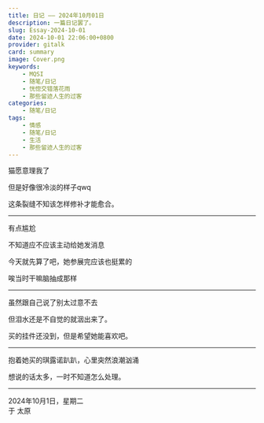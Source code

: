 ```yaml
---
title: 日记 —— 2024年10月01日
description: 一篇日记罢了。
slug: Essay-2024-10-01
date: 2024-10-01 22:06:00+0800
provider: gitalk
card: summary
image: Cover.png
keywords:
    - MQSI
    - 随笔/日记
    - 恍惚交错落花雨
    - 那些留迹人生的过客
categories:
    - 随笔/日记
tags:
    - 情感
    - 随笔/日记
    - 生活
    - 那些留迹人生的过客
---
```


猫愿意理我了  

但是好像很冷淡的样子qwq  

这条裂缝不知该怎样修补才能愈合。   

**********

有点尴尬  

不知道应不应该主动给她发消息  

今天就先算了吧，她参展完应该也挺累的  

唉当时干嘛脑抽成那样  

**********

虽然跟自己说了别太过意不去  

但泪水还是不自觉的就洇出来了。  

买的挂件还没到，但是希望她能喜欢吧。  

**********

抱着她买的琪露诺趴趴，心里突然浪潮汹涌  

想说的话太多，一时不知道怎么处理。  

**********

2024年10月1日，星期二  
于 太原  